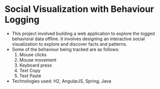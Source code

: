# Social Visualization with Behaviour Logging

* This project involved building a web application to explore the logged behavioral data offline. It involves designing an interactive social visualization to explore and discover facts and patterns.
* Some of the behaviour being tracked are as follows:
  1. Mouse clicks
  2. Mouse movement
  3. Keyboard press
  4. Text Copy
  5. Text Paste
* Technologies used: H2, AngularJS, Spring, Java
